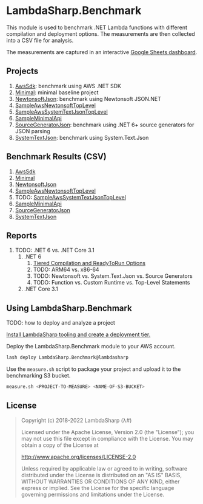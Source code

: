 # LambdaSharp.Benchmark

This module is used to benchmark .NET Lambda functions with different compilation and deployment options. The measurements are then collected into a CSV file for analysis.

The measurements are captured in an interactive [Google Sheets dashboard](https://docs.google.com/spreadsheets/d/1ULCEIbXPXFWzv8m-FMnh6b0T4acgZDavJxwY7-NKGdo/edit?usp=sharing).

## Projects
1. [AwsSdk](Projects/AwsSdk/): benchmark using AWS .NET SDK
1. [Minimal](Projects/Minimal/): minimal baseline project
1. [NewtonsoftJson](Projects/NewtonsoftJson/): benchmark using Newtonsoft JSON.NET
1. [SampleAwsNewtonsoftTopLevel](Projects/SampleAwsNewtonsoftTopLevel/)
1. [SampleAwsSystemTextJsonTopLevel](Projects/SampleAwsSystemTextJsonTopLevel/)
1. [SampleMinimalApi](Projects/SampleMinimalApi/)
1. [SourceGeneratorJson](Projects/SourceGeneratorJson/): benchmark using .NET 6+ source generators for JSON parsing
1. [SystemTextJson](Projects/SystemTextJson/): benchmark using System.Text.Json

## Benchmark Results (CSV)

1. [AwsSdk](Data/AwsSdk%20(2022-06-02).csv)
1. [Minimal](Data/Minimal%20(2022-06-02).csv)
1. [NewtonsoftJson](Data/NewtonsoftJson%20(2022-06-02).csv)
1. [SampleAwsNewtonsoftTopLevel](Data/SampleAwsNewtonsoftTopLevel%20(2022-06-03).csv)
1. TODO: [SampleAwsSystemTextJsonTopLevel](Data)
1. [SampleMinimalApi](Data/SampleMinimalApi%20(2022-06-03).csv)
1. [SourceGeneratorJson](Data/SourceGeneratorJson%20(2022-06-02).csv)
1. [SystemTextJson](Data/SystemTextJson%20(2022-06-02).csv)

## Reports
1. TODO: .NET 6 vs. .NET Core 3.1
    1. .NET 6
        1. [Tiered Compilation and ReadyToRun Options](Docs/Tiered-Ready2Run-Options.md)
        1. TODO: ARM64 vs. x86-64
        1. TODO: Newtonsoft vs. System.Text.Json vs. Source Generators
        1. TODO: Function vs. Custom Runtime vs. Top-Level Statements
    1. .NET Core 3.1

## Using LambdaSharp.Benchmark

TODO: how to deploy and analyze a project

[Install LambdaSharp tooling and create a deployment tier.](https://lambdasharp.net)

Deploy the LambdaSharp.Benchmark module to your AWS account.
```bash
lash deploy LambdaSharp.Benchmark@lambdasharp
```

Use the `measure.sh` script to package your project and upload it to the benchmarking S3 bucket.
```bash
measure.sh <PROJECT-TO-MEASURE> <NAME-OF-S3-BUCKET>
```

## License

> Copyright (c) 2018-2022 LambdaSharp (λ#)
>
> Licensed under the Apache License, Version 2.0 (the "License");
> you may not use this file except in compliance with the License.
> You may obtain a copy of the License at
>
> http://www.apache.org/licenses/LICENSE-2.0
>
> Unless required by applicable law or agreed to in writing, software
> distributed under the License is distributed on an "AS IS" BASIS,
> WITHOUT WARRANTIES OR CONDITIONS OF ANY KIND, either express or implied.
> See the License for the specific language governing permissions and
> limitations under the License.
